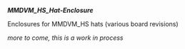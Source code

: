 ***MMDVM_HS_Hat-Enclosure***

Enclosures for MMDVM_HS hats (various board revisions)

_more to come, this is a work in process_
